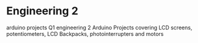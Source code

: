 # Engineering 2
arduino projects Q1 engineering 2
Arduino Projects covering LCD screens, potentiometers, LCD Backpacks, photointerrupters and motors

